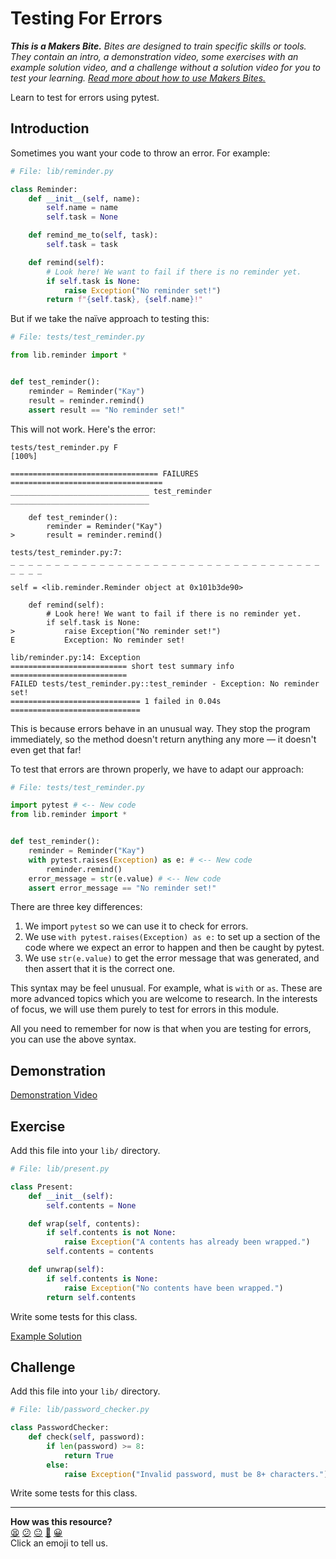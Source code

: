 # Testing For Errors

_**This is a Makers Bite.** Bites are designed to train specific skills or
tools. They contain an intro, a demonstration video, some exercises with an
example solution video, and a challenge without a solution video for you to test
your learning. [Read more about how to use Makers
Bites.](https://github.com/makersacademy/course/blob/main/labels/bites.md)_

Learn to test for errors using pytest.

## Introduction

Sometimes you want your code to throw an error. For example:

```python
# File: lib/reminder.py

class Reminder:
    def __init__(self, name):
        self.name = name
        self.task = None

    def remind_me_to(self, task):
        self.task = task

    def remind(self):
        # Look here! We want to fail if there is no reminder yet.
        if self.task is None:
            raise Exception("No reminder set!")
        return f"{self.task}, {self.name}!"
```

But if we take the naïve approach to testing this:

```python
# File: tests/test_reminder.py

from lib.reminder import *


def test_reminder():
    reminder = Reminder("Kay")
    result = reminder.remind()
    assert result == "No reminder set!"
```

This will not work. Here's the error:

```plain
tests/test_reminder.py F                                              [100%]

================================= FAILURES ==================================
_______________________________ test_reminder _______________________________

    def test_reminder():
        reminder = Reminder("Kay")
>       result = reminder.remind()

tests/test_reminder.py:7:
_ _ _ _ _ _ _ _ _ _ _ _ _ _ _ _ _ _ _ _ _ _ _ _ _ _ _ _ _ _ _ _ _ _ _ _ _ _ _

self = <lib.reminder.Reminder object at 0x101b3de90>

    def remind(self):
        # Look here! We want to fail if there is no reminder yet.
        if self.task is None:
>           raise Exception("No reminder set!")
E           Exception: No reminder set!

lib/reminder.py:14: Exception
========================== short test summary info ==========================
FAILED tests/test_reminder.py::test_reminder - Exception: No reminder set!
============================= 1 failed in 0.04s =============================
```

This is because errors behave in an unusual way. They stop the program
immediately, so the method doesn't return anything any more — it doesn't even
get that far!

To test that errors are thrown properly, we have to adapt our approach:

```python
# File: tests/test_reminder.py

import pytest # <-- New code
from lib.reminder import *


def test_reminder():
    reminder = Reminder("Kay")
    with pytest.raises(Exception) as e: # <-- New code
        reminder.remind()
    error_message = str(e.value) # <-- New code
    assert error_message == "No reminder set!"
```

There are three key differences:

1. We import `pytest` so we can use it to check for errors.
2. We use `with pytest.raises(Exception) as e:` to set up a section of the code
   where we expect an error to happen and then be caught by pytest.
3. We use `str(e.value)` to get the error message that was generated, and then
   assert that it is the correct one.

This syntax may be feel unusual. For example, what is `with` or `as`. These are
more advanced topics which you are welcome to research. In the interests of
focus, we will use them purely to test for errors in this module.

All you need to remember for now is that when you are testing for errors, you
can use the above syntax.

## Demonstration

[Demonstration Video](https://www.youtube.com/watch?v=XT30ee3ZfGE&t=2852s)

## Exercise

Add this file into your `lib/` directory.

```python
# File: lib/present.py

class Present:
    def __init__(self):
        self.contents = None

    def wrap(self, contents):
        if self.contents is not None:
            raise Exception("A contents has already been wrapped.")
        self.contents = contents

    def unwrap(self):
        if self.contents is None:
            raise Exception("No contents have been wrapped.")
        return self.contents
```

Write some tests for this class.

[Example Solution](https://www.youtube.com/watch?v=XT30ee3ZfGE&t=3317s)

## Challenge

Add this file into your `lib/` directory.

```python
# File: lib/password_checker.py

class PasswordChecker:
    def check(self, password):
        if len(password) >= 8:
            return True
        else:
            raise Exception("Invalid password, must be 8+ characters.")
```

Write some tests for this class.


<!-- BEGIN GENERATED SECTION DO NOT EDIT -->

---

**How was this resource?**  
[😫](https://airtable.com/shrUJ3t7KLMqVRFKR?prefill_Repository=makersacademy%2Fgolden-square-in-python&prefill_File=testing_bites%2F03_testing_for_errors_bite.md&prefill_Sentiment=😫) [😕](https://airtable.com/shrUJ3t7KLMqVRFKR?prefill_Repository=makersacademy%2Fgolden-square-in-python&prefill_File=testing_bites%2F03_testing_for_errors_bite.md&prefill_Sentiment=😕) [😐](https://airtable.com/shrUJ3t7KLMqVRFKR?prefill_Repository=makersacademy%2Fgolden-square-in-python&prefill_File=testing_bites%2F03_testing_for_errors_bite.md&prefill_Sentiment=😐) [🙂](https://airtable.com/shrUJ3t7KLMqVRFKR?prefill_Repository=makersacademy%2Fgolden-square-in-python&prefill_File=testing_bites%2F03_testing_for_errors_bite.md&prefill_Sentiment=🙂) [😀](https://airtable.com/shrUJ3t7KLMqVRFKR?prefill_Repository=makersacademy%2Fgolden-square-in-python&prefill_File=testing_bites%2F03_testing_for_errors_bite.md&prefill_Sentiment=😀)  
Click an emoji to tell us.

<!-- END GENERATED SECTION DO NOT EDIT -->

